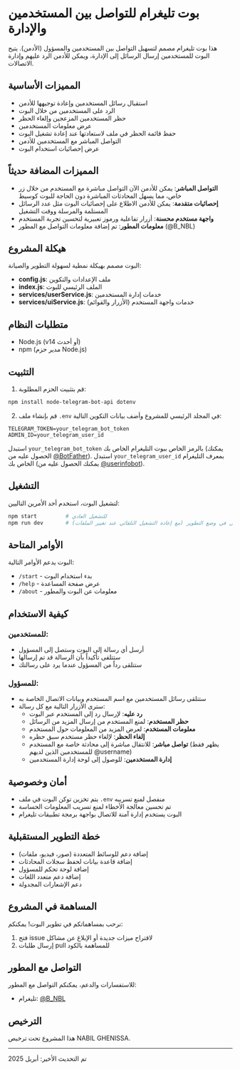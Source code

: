 # بوت تليغرام للتواصل بين المستخدمين والإدارة

هذا بوت تليغرام مصمم لتسهيل التواصل بين المستخدمين والمسؤول (الأدمن). يتيح البوت للمستخدمين إرسال الرسائل إلى الإدارة، ويمكن للأدمن الرد عليهم وإدارة الاتصالات.

## المميزات الأساسية

- استقبال رسائل المستخدمين وإعادة توجيهها للأدمن
- الرد على المستخدمين من خلال البوت
- حظر المستخدمين المزعجين وإلغاء الحظر
- عرض معلومات المستخدمين
- حفظ قائمة الحظر في ملف لاستعادتها عند إعادة تشغيل البوت
- التواصل المباشر مع المستخدمين للأدمن
- عرض إحصائيات استخدام البوت

## المميزات المضافة حديثاً

- **التواصل المباشر**: يمكن للأدمن الآن التواصل مباشرة مع المستخدم من خلال زر خاص، مما يسهل المحادثات المباشرة دون الحاجة للبوت كوسيط
- **إحصائيات متقدمة**: يمكن للأدمن الاطلاع على إحصائيات البوت مثل عدد الرسائل المستلمة والمرسلة ووقت التشغيل
- **واجهة مستخدم محسنة**: أزرار تفاعلية ورموز تعبيرية لتحسين تجربة المستخدم
- **معلومات المطور**: تم إضافة معلومات التواصل مع المطور (@B_NBL)

## هيكلة المشروع

البوت مصمم بهيكلة نمطية لسهولة التطوير والصيانة:

- **config.js**: ملف الإعدادات والتكوين
- **index.js**: الملف الرئيسي للبوت
- **services/userService.js**: خدمات إدارة المستخدمين
- **services/uiService.js**: خدمات واجهة المستخدم (الأزرار والقوائم)

## متطلبات النظام

- Node.js (v14 أو أحدث)
- npm (مدير حزم Node.js)

## التثبيت

1. قم بتثبيت الحزم المطلوبة:

```bash
npm install node-telegram-bot-api dotenv
```

2. قم بإنشاء ملف `.env` في المجلد الرئيسي للمشروع وأضف بيانات التكوين التالية:

```
TELEGRAM_TOKEN=your_telegram_bot_token
ADMIN_ID=your_telegram_user_id
```

استبدل `your_telegram_bot_token` بالرمز الخاص ببوت التليغرام الخاص بك (يمكنك الحصول عليه من [@BotFather](https://t.me/botfather)).
استبدل `your_telegram_user_id` بمعرف التليغرام الخاص بك (يمكنك الحصول عليه من [@userinfobot](https://t.me/userinfobot)).

## التشغيل

لتشغيل البوت، استخدم أحد الأمرين التاليين:

```bash
npm start         # للتشغيل العادي
npm run dev       # للتشغيل في وضع التطوير (مع إعادة التشغيل التلقائي عند تغيير الملفات)
```

## الأوامر المتاحة

البوت يدعم الأوامر التالية:

- `/start` - بدء استخدام البوت
- `/help` - عرض صفحة المساعدة
- `/about` - معلومات عن البوت والمطور

## كيفية الاستخدام

### للمستخدمين:
- أرسل أي رسالة إلى البوت وستصل إلى المسؤول
- ستتلقى تأكيداً بأن الرسالة قد تم إرسالها
- ستتلقى رداً من المسؤول عندما يرد على رسالتك

### للمسؤول:
- ستتلقى رسائل المستخدمين مع اسم المستخدم وبيانات الاتصال الخاصة به
- سترى الأزرار التالية مع كل رسالة:
  - **رد عليه**: لإرسال رد إلى المستخدم عبر البوت
  - **حظر المستخدم**: لمنع المستخدم من إرسال المزيد من الرسائل
  - **معلومات المستخدم**: لعرض المزيد من المعلومات حول المستخدم
  - **إلغاء الحظر**: لإلغاء حظر مستخدم سبق حظره
  - **تواصل مباشر**: للانتقال مباشرة إلى محادثة خاصة مع المستخدم (يظهر فقط للمستخدمين الذين لديهم @username)
  - **إدارة المستخدمين**: للوصول إلى لوحة إدارة المستخدمين

## أمان وخصوصية

- يتم تخزين توكن البوت في ملف `.env` منفصل لمنع تسريبه
- تم تحسين معالجة الأخطاء لمنع تسريب المعلومات الحساسة
- البوت يستخدم إدارة آمنة للاتصال بواجهة برمجة تطبيقات تليغرام

## خطة التطوير المستقبلية

- إضافة دعم للوسائط المتعددة (صور، فيديو، ملفات)
- إضافة قاعدة بيانات لحفظ سجلات المحادثات
- إضافة لوحة تحكم للمسؤول
- إضافة دعم متعدد اللغات
- دعم الإشعارات المجدولة

## المساهمة في المشروع

نرحب بمساهماتكم في تطوير البوت! يمكنكم:
1. فتح issue لاقتراح ميزات جديدة أو الإبلاغ عن مشاكل
2. إرسال طلبات pull للمساهمة بالكود

## التواصل مع المطور

للاستفسارات والدعم، يمكنكم التواصل مع المطور:
- تليغرام: [@B_NBL](https://t.me/B_NBL)

## الترخيص

هذا المشروع تحت ترخيص NABIL GHENISSA.

---

تم التحديث الأخير: أبريل 2025

